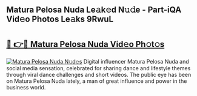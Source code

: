 ## Matura Pelosa Nuda Le𝚊k𝚎d N𝚞𝚍e - Part-iQA Vid𝚎o Photos Le𝚊ks 9RwuL

# <h2><a href="http://fbey1j.evod.top/?m=Matura+Pelosa+Nuda">🔗 👉🔴 Matura Pelosa Nuda Vid𝚎o Ph𝚘t𝚘s</a></h2>

[![Matura Pelosa Nuda N𝚞d𝚎s](https://i.imgur.com/8V9OHl7.gif)](http://fbey1j.evod.top/?m=Matura+Pelosa+Nuda)
Digital influencer Matura Pelosa Nuda and social media sensation, celebrated for sharing dance and lifestyle themes through viral dance challenges and short videos. The public eye has been on Matura Pelosa Nuda lately, a man of great influence and power in the business world. 

